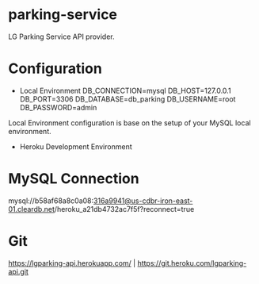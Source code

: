 # parking-service

LG Parking Service API provider.

# Configuration
+ Local Environment
  DB_CONNECTION=mysql
  DB_HOST=127.0.0.1
  DB_PORT=3306
  DB_DATABASE=db_parking
  DB_USERNAME=root
  DB_PASSWORD=admin
  
Local Environment configuration is base on the setup of your MySQL local environment.

+ Heroku Development Environment
# MySQL Connection
mysql://b58af68a8c0a08:316a9941@us-cdbr-iron-east-01.cleardb.net/heroku_a21db4732ac7f5f?reconnect=true

# Git
https://lgparking-api.herokuapp.com/ | https://git.heroku.com/lgparking-api.git
